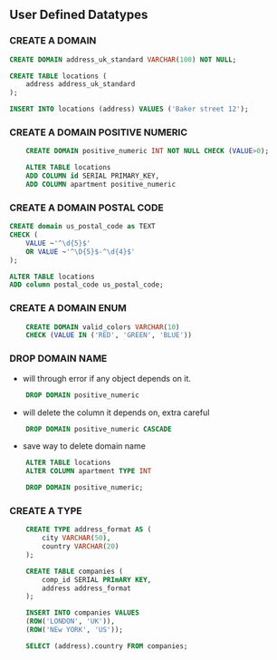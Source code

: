 ## User Defined Datatypes 


### CREATE A DOMAIN

```sql
CREATE DOMAIN address_uk_standard VARCHAR(100) NOT NULL;

CREATE TABLE locations (
    address address_uk_standard
);

INSERT INTO locations (address) VALUES ('Baker street 12');

```


### CREATE A DOMAIN POSITIVE NUMERIC
```sql 
    CREATE DOMAIN positive_numeric INT NOT NULL CHECK (VALUE>0); 

    ALTER TABLE locations
    ADD COLUMN id SERIAL PRIMARY_KEY, 
    ADD COLUMN apartment positive_numeric
```


### CREATE A DOMAIN POSTAL CODE
```sql
CREATE domain us_postal_code as TEXT
CHECK (
	VALUE ~'^\d{5}$'
	OR VALUE ~'^\D{5}$-^\d{4}$'
);

ALTER TABLE locations
ADD column postal_code us_postal_code;
```


### CREATE A DOMAIN ENUM

```sql
    CREATE DOMAIN valid_colors VARCHAR(10)
    CHECK (VALUE IN ('RED', 'GREEN', 'BLUE'))
```

### DROP DOMAIN NAME

- will through error if any object depends on it.

```sql 
    DROP DOMAIN positive_numeric
```

- will delete the column it depends on, extra careful

```sql
    DROP DOMAIN positive_numeric CASCADE
```

- save way to delete domain name

```sql 
    ALTER TABLE locations
    ALTER COLUMN apartment TYPE INT

    DROP DOMAIN positive_numeric;
``` 

### CREATE A TYPE

```sql
    CREATE TYPE address_format AS (
        city VARCHAR(50), 
        country VARCHAR(20)
    );

    CREATE TABLE companies (
        comp_id SERIAL PRImARY KEY, 
        address address_format
    );

    INSERT INTO companies VALUES
    (ROW('LONDON', 'UK')),
    (ROW('NEw YORK', 'US'));

    SELECT (address).country FROM companies;


```

